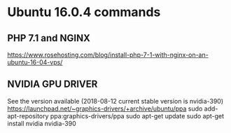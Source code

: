 # Ubuntu 16.0.4 commands

## PHP 7.1 and NGINX 
https://www.rosehosting.com/blog/install-php-7-1-with-nginx-on-an-ubuntu-16-04-vps/

## NVIDIA GPU DRIVER 
See the version available (2018-08-12 current stable version is nvidia-390)
https://launchpad.net/~graphics-drivers/+archive/ubuntu/ppa 
sudo add-apt-repository ppa:graphics-drivers/ppa
sudo apt-get update
sudo apt-get install nvidia nvidia-390
